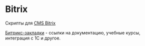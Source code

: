 # Bitrix

Скрипты для [CMS Bitrix](https://www.1c-bitrix.ru/)


[Битрикс-закладки](https://github.com/Londeren/Bitrix/bookmarks.md) - ссылки на документацию, учебные курсы, интеграция с 1С и другое.
